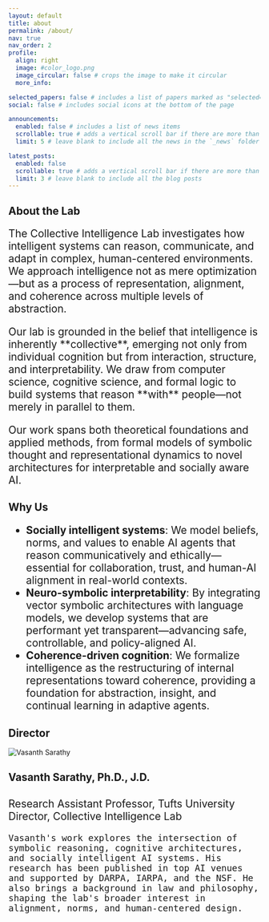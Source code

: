 ```yaml
---
layout: default
title: about
permalink: /about/
nav: true
nav_order: 2
profile:
  align: right
  image: #color_logo.png
  image_circular: false # crops the image to make it circular
  more_info: 

selected_papers: false # includes a list of papers marked as "selected={true}"
social: false # includes social icons at the bottom of the page

announcements:
  enabled: false # includes a list of news items
  scrollable: true # adds a vertical scroll bar if there are more than 3 news items
  limit: 5 # leave blank to include all the news in the `_news` folder

latest_posts:
  enabled: false
  scrollable: true # adds a vertical scroll bar if there are more than 3 new posts items
  limit: 3 # leave blank to include all the blog posts
---
```


## About the Lab
<div style="font-size: 1.3rem;">
<p>The Collective Intelligence Lab investigates how intelligent systems can reason, communicate, and adapt in complex, human-centered environments. We approach intelligence not as mere optimization—but as a process of representation, alignment, and coherence across multiple levels of abstraction.</p>

<p>Our lab is grounded in the belief that intelligence is inherently **collective**, emerging not only from individual cognition but from interaction, structure, and interpretability. We draw from computer science, cognitive science, and formal logic to build systems that reason **with** people—not merely in parallel to them.</p>

<p>Our work spans both theoretical foundations and applied methods, from formal models of symbolic thought and representational dynamics to novel architectures for interpretable and socially aware AI.</p>
</div>

<div class="my-5"></div>

## Why Us
<div style="font-size: 1.3rem;"> <ul> <li><strong>Socially intelligent systems</strong>: We model beliefs, norms, and values to enable AI agents that reason communicatively and ethically—essential for collaboration, trust, and human-AI alignment in real-world contexts.</li> <li><strong>Neuro-symbolic interpretability</strong>: By integrating vector symbolic architectures with language models, we develop systems that are performant yet transparent—advancing safe, controllable, and policy-aligned AI.</li> <li><strong>Coherence-driven cognition</strong>: We formalize intelligence as the restructuring of internal representations toward coherence, providing a foundation for abstraction, insight, and continual learning in adaptive agents.</li> </ul> </div>

<div class="my-5"></div>

## Director

<div class="row">
  <div class="col-md-4">
    <img src="{{ '/assets/img/prof_pic.jpg' | relative_url }}" alt="Vasanth Sarathy" class="img-fluid rounded">
  </div>
  <div class="col-md-8" style="font-size: 1.3rem;">
    <h4><strong>Vasanth Sarathy, Ph.D., J.D.</strong></h4>
    <p>Research Assistant Professor, Tufts University<br>
    Director, Collective Intelligence Lab</p>

    Vasanth's work explores the intersection of symbolic reasoning, cognitive architectures, and socially intelligent AI systems. His research has been published in top AI venues and supported by DARPA, IARPA, and the NSF. He also brings a background in law and philosophy, shaping the lab's broader interest in alignment, norms, and human-centered design.
  </div>
</div>